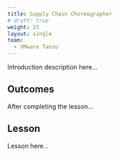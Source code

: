 ```yaml
---
title: Supply Chain Choreographer
# draft: true
weight: 15
layout: single
team:
  - VMware Tanzu
---
```


Introduction description here...

## Outcomes

After completing the lesson...

## Lesson

Lesson here...